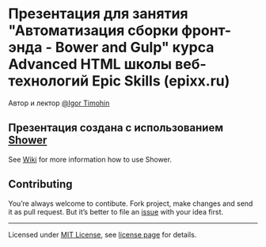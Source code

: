 # Презентация для занятия "Автоматизация сборки фронт-энда - Bower and Gulp" курса Advanced HTML школы веб-технологий Epic Skills (epixx.ru)

Автор и лектор [@Igor Timohin](http://igor-timohin.ru)

## Презентация создана с использованием [Shower](http://shwr.me/)

See [Wiki](https://github.com/shower/shower/wiki) for more information how to use Shower.

## Contributing

You’re always welcome to contibute. Fork project, make changes and send it as pull request. But it’s better to file an [issue](https://github.com/Enkil/pres__frontend-up/issues) with your idea first.

---
Licensed under [MIT License](http://en.wikipedia.org/wiki/MIT_License), see [license page](https://github.com/shower/shower/wiki/MIT-License) for details.